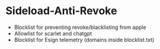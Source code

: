# Sideload-Anti-Revoke
- Blocklist for preventing revoke/blacklisting from apple
- Allowlist for scarlet and chatgpt
- Blocklist for Esign telemetry (domains inside blocklist.txt)